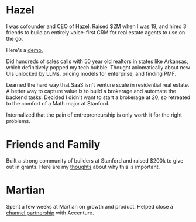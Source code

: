 <script>
  import SEO from '$lib/components/SEO.svelte';
  import StructuredData from '$lib/components/StructuredData.svelte';
</script>

<SEO 
  title="Experience"
  description="My entrepreneurial journey - From founding Hazel and raising $2M at 19 to building voice-first AI applications for real estate."
  keywords="Vedant Khanna experience, Hazel, startup founder, entrepreneur, AI applications, real estate tech, Stanford"
/>

<StructuredData 
  type="WebPage"
  title="Experience - Vedant Khanna"
  description="My entrepreneurial journey - From founding Hazel and raising $2M at 19 to building voice-first AI applications for real estate."
/>

# Hazel

I was cofounder and CEO of Hazel. Raised $2M when I was 19, and hired
3 friends to build an entirely voice-first CRM for real estate agents
to use on the go.

Here's a [demo.](https://youtu.be/CKjFMmc5wi8?si=sfs4W27oi-hlZ9Yt&t=14)

Did hundreds of sales calls with 50 year old realtors in states like
Arkansas, which definitively popped my tech bubble. Thought
axiomatically about new UIs unlocked by LLMs, pricing models for
enterprise, and finding PMF.

Learned the hard way that SaaS isn't venture scale in residential real
estate. A better way to capture value is to build a brokerage and
automate the backend tasks. Decided I didn't want to start a
brokerage at 20, so retreated to the comfort of a Math major at
Stanford.

Internalized that the pain of entrepreneurship is only worth it for
the right problems.

# Friends and Family

Built a strong community of builders at Stanford and raised $200k to give out in grants. Here are my [thoughts](https://friendsandfam.xyz/builder-fellowships) about why this is important.

# Martian

Spent a few weeks at Martian on growth and product. Helped close a [channel partnership](https://newsroom.accenture.com/news/2024/accenture-invests-in-martian-to-bring-dynamic-routing-of-large-language-queries-and-more-effective-ai-systems-to-clients) with Accenture.
